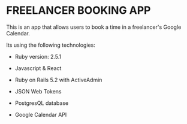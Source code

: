 # FREELANCER BOOKING APP

This is an app that allows users to book a time in a freelancer's Google Calendar.

Its using the following technologies:

- Ruby version: 2.5.1

- Javascript & React

- Ruby on Rails 5.2 with ActiveAdmin

- JSON Web Tokens

- PostgresQL database

- Google Calendar API
